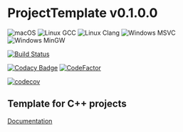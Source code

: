 # ProjectTemplate v0.1.0.0 #

![macOS](https://github.com/flagarde/ProjectTemplate/workflows/macOS/badge.svg?branch=master)
![Linux GCC](https://github.com/flagarde/ProjectTemplate/workflows/Linux%20GCC/badge.svg)
![Linux Clang](https://github.com/flagarde/ProjectTemplate/workflows/Linux%20Clang/badge.svg)
![Windows MSVC](https://github.com/flagarde/ProjectTemplate/workflows/Windows%20MSVC/badge.svg)
![Windows MinGW](https://github.com/flagarde/ProjectTemplate/workflows/Windows%20MinGW/badge.svg)

[![Build Status](https://travis-ci.com/flagarde/ProjectTemplate.svg?branch=master)](https://travis-ci.com/flagarde/ProjectTemplate)

[![Codacy Badge](https://api.codacy.com/project/badge/Grade/e6a6bfa2dbef4060a99fdfe1ef244a9e)](https://app.codacy.com/manual/flagarde/ProjectTemplate?utm_source=github.com&utm_medium=referral&utm_content=flagarde/ProjectTemplate&utm_campaign=Badge_Grade_Dashboard)
[![CodeFactor](https://www.codefactor.io/repository/github/flagarde/ProjectTemplate/badge)](https://www.codefactor.io/repository/github/flagarde/ProjectTemplate)

[![codecov](https://codecov.io/gh/flagarde/ProjectTemplate/branch/master/graph/badge.svg)](https://codecov.io/gh/flagarde/ProjectTemplate)

## Template for C++ projects ##

[Documentation](https://flagarde.github.io/ProjectTemplate/)
